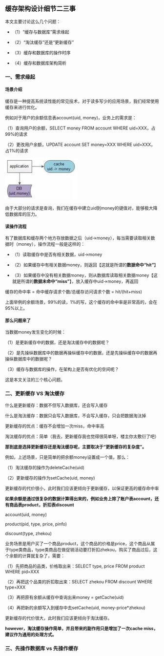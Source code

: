 ## 缓存架构设计细节二三事
本文主要讨论这么几个问题：

* （1）“缓存与数据库”需求缘起

* （2）“淘汰缓存”还是“更新缓存”

* （3）缓存和数据库的操作时序

* （4）缓存和数据库架构简析

### 一、需求缘起

#### 场景介绍

缓存是一种提高系统读性能的常见技术，对于读多写少的应用场景，我们经常使用缓存来进行优化。

例如对于用户的余额信息表account(uid, money)，业务上的需求是：

（1）查询用户的余额，SELECT money FROM account WHERE uid=XXX，占99%的请求

（2）更改用户余额，UPDATE account SET money=XXX WHERE uid=XXX，占1%的请求

![Image text](img/1588057118.jpg)

由于大部分的请求是查询，我们在缓存中建立uid到money的键值对，能够极大降低数据库的压力。

#### 读操作流程

有了数据库和缓存两个地方存放数据之后（uid->money），每当需要读取相关数据时（money），操作流程一般是这样的：

* （1）读取缓存中是否有相关数据，uid->money

* （2）如果缓存中有相关数据money，则返回【这就是所谓的**数据命中“hit”**】

* （3）如果缓存中没有相关数据money，则从数据库读取相关数据money【这就是所谓的**数据未命中“miss”**】，放入缓存中uid->money，再返回

缓存的命中率 = 命中缓存请求个数/总缓存访问请求个数 = hit/(hit+miss)

上面举例的余额场景，99%的读，1%的写，这个缓存的命中率是非常高的，会在95%以上。

#### 那么问题来了

当数据money发生变化的时候：

（1）是更新缓存中的数据，还是淘汰缓存中的数据呢？

（2）是先操纵数据库中的数据再操纵缓存中的数据，还是先操纵缓存中的数据再操纵数据库中的数据呢？

（3）缓存与数据库的操作，在架构上是否有优化的空间呢？

这是本文关注的三个核心问题。

### 二、更新缓存 VS 淘汰缓存

什么是更新缓存：数据不但写入数据库，还会写入缓存

什么是淘汰缓存：数据只会写入数据库，不会写入缓存，只会把数据淘汰掉


更新缓存的优点：缓存不会增加一次miss，命中率高

淘汰缓存的优点：简单（我去，更新缓存我也觉得很简单呀，楼主你太敷衍了吧）

**那到底是选择更新缓存还是淘汰缓存呢，主要取决于“更新缓存的复杂度”。**

例如，上述场景，只是简单的把余额money设置成一个值，那么：

（1）淘汰缓存的操作为deleteCache(uid)

（2）更新缓存的操作为setCache(uid, money)

更新缓存的代价很小，此时我们应该更倾向于更新缓存，以保证更高的缓存命中率

**如果余额是通过很复杂的数据计算得出来的，例如业务上除了账户表account，还有商品表product，折扣表discount**

account(uid, money)

product(pid, type, price, pinfo)

discount(type, zhekou)

业务场景是用户买了一个商品product，这个商品的价格是price，这个商品从属于type类商品，type类商品在做促销活动要打折扣zhekou，购买了商品过后，这个余额的计算就复杂了，需要：

（1）先把商品的品类，价格取出来：SELECT type, price FROM product WHERE pid=XXX

（2）再把这个品类的折扣取出来：SELECT zhekou FROM discount WHERE type=XXX

（3）再把原有余额从缓存中查询出来money = getCache(uid)

（4）再把新的余额写入到缓存中去setCache(uid, money-price*zhekou)

更新缓存的代价很大，此时我们应该更倾向于淘汰缓存。


**however，淘汰缓存操作简单，并且带来的副作用只是增加了一次cache miss，建议作为通用的处理方式。**

### 三、先操作数据库 vs 先操作缓存






